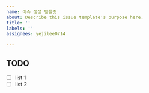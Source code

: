 ```yaml
---
name: 이슈 생성 템플릿
about: Describe this issue template's purpose here.
title: ''
labels: ''
assignees: yejilee0714

---
```


## TODO
- [ ] list 1
- [ ] list 2
